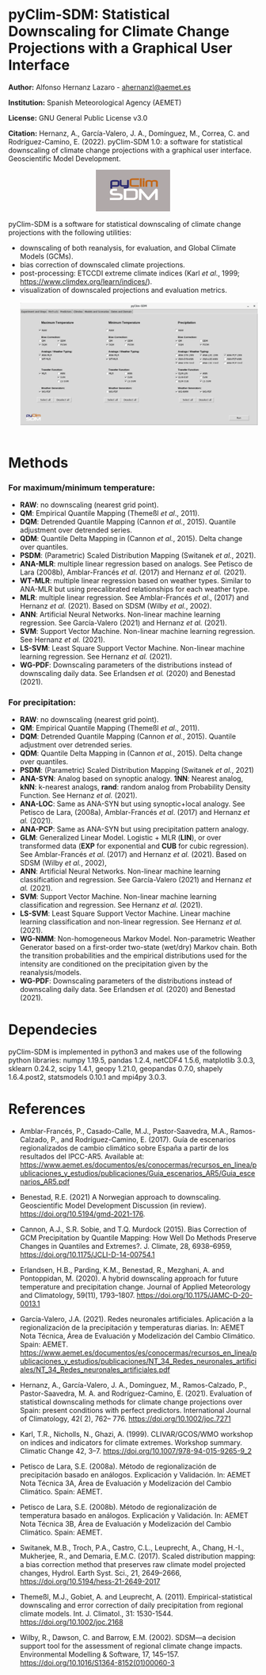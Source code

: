 # pyClim-SDM: Statistical Downscaling for Climate Change Projections with a Graphical User Interface  

**Author:** Alfonso Hernanz Lazaro - ahernanzl@aemet.es

**Institution:** Spanish Meteorological Agency (AEMET)

**License:** GNU General Public License v3.0

**Citation:** Hernanz, A., García-Valero, J. A., Domínguez, M., Correa, C. and Rodríguez-Camino, E. (2022). pyClim-SDM 1.0: a software for statistical downscaling of climate change projections with a graphical user interface. Geoscientific Model Development.
 
<p align="center">
    <img src=pyClim-SDM_logo_bg.png width="150">
</p>

pyClim-SDM is a software for statistical downscaling of climate change projections with the following utilities:
- downscaling of both reanalysis, for evaluation, and Global Climate Models (GCMs).
- bias correction of downscaled climate projections.
- post-processing: ETCCDI extreme climate indices (Karl *et al*., 1999; https://www.climdex.org/learn/indices/).
- visualization of downscaled projections and evaluation metrics.
<br/><br/>
![](screenshot.png?raw=true)
<br/><br/>

# Methods

### For maximum/minimum temperature:
- **RAW**: no downscaling (nearest grid point).
- **QM**: Empirical Quantile Mapping (Themeßl *et al*., 2011).
- **DQM**: Detrended Quantile Mapping (Cannon *et al.*, 2015). Quantile adjustment over detrended series.
- **QDM**: Quantile Delta Mapping in (Cannon *et al.*, 2015). Delta change over quantiles.
- **PSDM**: (Parametric) Scaled Distribution Mapping (Switanek *et al.*, 2021).
- **ANA-MLR**: multiple linear regression based on analogs. See Petisco de Lara (2008b), Amblar-Francés *et al*. (2017) and Hernanz *et al.* (2021).
- **WT-MLR**: multiple linear regression based on weather types. Similar to ANA-MLR but using precalibrated relationships for each weather type.
- **MLR**: multiple linear regression. See Amblar-Francés *et al*., (2017) and Hernanz *et al.* (2021). Based on SDSM (Wilby *et al.*, 2002).
- **ANN**: Artificial Neural Networks. Non-linear machine learning regression. See García-Valero (2021) and Hernanz *et al.* (2021).
- **SVM**: Support Vector Machine. Non-linear machine learning regression. See Hernanz *et al.* (2021).
- **LS-SVM**: Least Square Support Vector Machine. Non-linear machine learning regression. See Hernanz *et al.* (2021). 
- **WG-PDF**: Downscaling parameters of the distributions instead of downscaling daily data. See Erlandsen *et al.* (2020) and Benestad (2021).

### For precipitation:
- **RAW**: no downscaling (nearest grid point).
- **QM**: Empirical Quantile Mapping (Themeßl *et al*., 2011).
- **DQM**: Detrended Quantile Mapping (Cannon *et al.*, 2015). Quantile adjustment over detrended series.
- **QDM**: Quantile Delta Mapping in (Cannon *et al.*, 2015). Delta change over quantiles.
- **PSDM**: (Parametric) Scaled Distribution Mapping (Switanek *et al.*, 2021)
- **ANA-SYN**: Analog based on synoptic analogy. **1NN**: Nearest analog, **kNN**: k-nearest analogs, **rand**: random analog from Probability Density Function. See Hernanz *et al.* (2021).
- **ANA-LOC**: Same as ANA-SYN but using synoptic+local analogy. See Petisco de Lara, (2008a), Amblar-Francés *et al*. (2017) and Hernanz *et al.* (2021).
- **ANA-PCP**: Same as ANA-SYN but using precipitation pattern analogy.
- **GLM**: Generalized Linear Model. Logistic + MLR (**LIN**), or over transformed data (**EXP** for exponential and **CUB** for cubic regression). See Amblar-Francés *et al*. (2017) and Hernanz *et al.* (2021). Based on SDSM (Wilby *et al.*, 2002),
- **ANN**: Artificial Neural Networks. Non-linear machine learning classification and regression. See García-Valero (2021) and Hernanz *et al.* (2021).
- **SVM**: Support Vector Machine. Non-linear machine learning classification and regression. See Hernanz *et al.* (2021). 
- **LS-SVM**: Least Square Support Vector Machine. Linear machine learning classification and non-linear regression. See Hernanz *et al.* (2021). 
- **WG-NMM**: Non-homogeneous Markov Model. Non-parametric Weather Generator based on a first-order two-state (wet/dry) Markov chain. Both the transition probabilities and the empirical distributions used for the intensity are conditioned on the precipitation given by the reanalysis/models.
- **WG-PDF**: Downscaling parameters of the distributions instead of downscaling daily data. See Erlandsen *et al.* (2020) and Benestad (2021).



# Dependecies

pyClim-SDM is implemented in python3 and makes use of the following python libraries: 
numpy 1.19.5, pandas 1.2.4, netCDF4 1.5.6, matplotlib 3.0.3, sklearn 0.24.2, scipy 1.4.1, geopy 1.21.0, geopandas 0.7.0, shapely 1.6.4.post2, statsmodels 0.10.1 and mpi4py 3.0.3. 



# References

- Amblar-Francés, P., Casado-Calle, M.J., Pastor-Saavedra, M.A., Ramos-Calzado, P., and Rodríguez-Camino, E. (2017). Guía de escenarios regionalizados de cambio climático sobre España a partir de los resultados del IPCC-AR5. Available at: https://www.aemet.es/documentos/es/conocermas/recursos_en_linea/publicaciones_y_estudios/publicaciones/Guia_escenarios_AR5/Guia_escenarios_AR5.pdf

- Benestad, R.E. (2021) A Norwegian approach to downscaling. Geoscientific Model Development Discussion (in review). https://doi.org/10.5194/gmd-2021-176. 

- Cannon, A.J., S.R. Sobie, and T.Q. Murdock (2015). Bias Correction of GCM Precipitation by Quantile Mapping: How Well Do Methods Preserve Changes in Quantiles and Extremes?. J. Climate, 28, 6938–6959, https://doi.org/10.1175/JCLI-D-14-00754.1

- Erlandsen, H.B., Parding, K.M., Benestad, R., Mezghani, A. and Pontoppidan, M. (2020). A hybrid downscaling approach for future temperature and precipitation change. Journal of Applied Meteorology and Climatology, 59(11), 1793–1807. https://doi.org/10.1175/JAMC-D-20-0013.1

- García-Valero, J.A. (2021). Redes neuronales artificiales. Aplicación a la regionalización de la precipitación y temperaturas diarias. In: AEMET Nota Técnica, Área de Evaluación y Modelización del Cambio Climático. Spain: AEMET. https://www.aemet.es/documentos/es/conocermas/recursos_en_linea/publicaciones_y_estudios/publicaciones/NT_34_Redes_neuronales_artificiales/NT_34_Redes_neuronales_artificiales.pdf

- Hernanz, A., García-Valero, J. A., Domínguez, M., Ramos-Calzado, P., Pastor-Saavedra, M. A. and Rodríguez-Camino, E. (2021). Evaluation of statistical downscaling methods for climate change projections over Spain: present conditions with perfect predictors. International Journal of Climatology, 42( 2), 762– 776. https://doi.org/10.1002/joc.7271

- Karl, T.R., Nicholls, N., Ghazi, A. (1999). CLIVAR/GCOS/WMO workshop on indices and indicators for climate extremes. Workshop summary. Climatic Change 42, 3–7. https://doi.org/10.1007/978-94-015-9265-9_2

- Petisco de Lara, S.E. (2008a). Método de regionalización de precipitación basado en análogos. Explicación y Validación. In: AEMET Nota Técnica 3A, Área de Evaluación y Modelización del Cambio Climático. Spain: AEMET. 

- Petisco de Lara, S.E. (2008b). Método de regionalización de temperatura basado en análogos. Explicación y Validación. In: AEMET Nota Técnica 3B, Área de Evaluación y Modelización del Cambio Climático. Spain: AEMET.

- Switanek, M.B., Troch, P.A., Castro, C.L., Leuprecht, A., Chang, H.-I., Mukherjee, R., and Demaria, E.M.C. (2017). Scaled distribution mapping: a bias correction method that preserves raw climate model projected changes, Hydrol. Earth Syst. Sci., 21, 2649–2666, https://doi.org/10.5194/hess-21-2649-2017

- Themeßl, M.J., Gobiet, A. and Leuprecht, A. (2011). Empirical-statistical downscaling and error correction of daily precipitation from regional climate models. Int. J. Climatol., 31: 1530-1544. https://doi.org/10.1002/joc.2168

- Wilby, R., Dawson, C. and Barrow, E.M. (2002). SDSM—a decision support tool for the assessment of regional climate change impacts. Environmental Modelling & Software, 17, 145–157. https://doi.org/10.1016/S1364-8152(01)00060-3